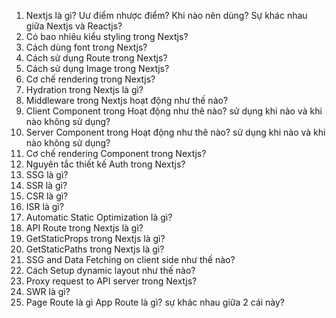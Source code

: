 1. Nextjs là gì? Uư điểm nhược điểm? Khi nào nên dùng? Sự khác nhau giữa Nextjs và Reactjs?
2. Có bao nhiêu kiểu styling trong Nextjs?
3. Cách dùng font trong Nextjs?
4. Cách sử dụng Route trong Nextjs?
5. Cách sử dụng Image trong Nextjs?
6. Cơ chế rendering trong Nextjs?
7. Hydration trong Nextjs là gì?
8. Middleware trong Nextjs hoạt động như thế nào?
9. Client Component trong Hoạt động như thê nào? sử dụng khi nào và khi nào không sử dụng?
10. Server Component trong Hoạt động như thê nào? sử dụng khi nào và khi nào không sử dụng?
11. Cơ chế rendering Component trong Nextjs?
12. Nguyên tắc thiết kế Auth trong Nextjs?
13. SSG là gì?
14. SSR là gì?
15. CSR là gì?
16. ISR là gì?
17. Automatic Static Optimization là gì?
18. API Route trong Nextjs là gì?
19. GetStaticProps trong Nextjs là gì?
20. GetStaticPaths trong Nextjs là gì?
21. SSG and Data Fetching on client side như thế nào?
22. Cách Setup dynamic layout như thế nào?
23. Proxy request to API server trong Nextjs?
24. SWR là gì?
25. Page Route là gì App Route là gì? sự khác nhau giữa 2 cái này?
